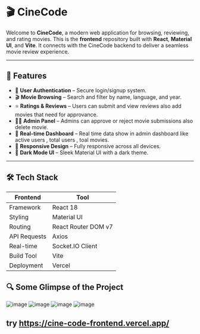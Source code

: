 # 🎬 CineCode

Welcome to **CineCode**, a modern web application for browsing, reviewing, and rating movies. This is the **frontend** repository built with **React**, **Material UI**, and **Vite**. It connects with the CineCode backend to deliver a seamless movie review experience.

---

## 🚀 Features

- 🔐 **User Authentication** – Secure login/signup system.
- 🎬 **Movie Browsing** – Search and filter by name, language, and year.
- ⭐ **Ratings & Reviews** – Users can submit and view reviews also add movies that need for approvance.
- 🧑‍💼 **Admin Panel** – Admins can approve or reject movie submissions also delete movie.
- 💬 **Real-time Dashboard** – Real time data show in admin dashboard like active users , total users , toal movies.
- 📱 **Responsive Design** – Fully responsive across all devices.
- 🌙 **Dark Mode UI** – Sleek Material UI with a dark theme.

---

## 🛠️ Tech Stack

| Frontend | Tool |
|----------|------|
| Framework | React 18 |
| Styling | Material UI |
| Routing | React Router DOM v7 |
| API Requests | Axios |
| Real-time | Socket.IO Client |
| Build Tool | Vite |
| Deployment | Vercel |

## 🔍 Some Glimpse of the Project

![image](https://github.com/user-attachments/assets/3b61dd24-1cf3-4708-9735-2bc4bf595678)
![image](https://github.com/user-attachments/assets/9dce5ec0-8493-4e46-b256-31f5d16c4b71)
![image](https://github.com/user-attachments/assets/ef586678-79ee-4b0c-a06e-b60af41e179f)
![image](https://github.com/user-attachments/assets/8109e43c-1c35-4480-bd59-7980b2700130)


## try https://cine-code-frontend.vercel.app/

